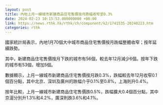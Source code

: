 ```yaml
---
layout: post
title: 內地上月一線城市新建商品住宅售價按月跌幅收窄至0.3%
date: 2024-02-23 10:15:53.000000000 +08:00
link: https://news.rthk.hk/rthk/ch/component/k2/1741535-20240223.htm
categories: rthk
---
```


國家統計局表示，內地1月70個大中城市商品住宅售價按月跌幅整體收窄；按年延續跌勢。

其中，新建商品住宅售價按月下跌的城市有56個，較去年12月減少6個。按年下跌的城市有53個，增加5個。

數據顯示，上月一線城市新建商品住宅售價按月跌0.3%，跌幅較去年12月收窄0.1個百分點，其中北京、深圳及廣州的跌幅介乎0.1%至0.8%，上海則升0.4%。

按年比較，上月一線城市新建商品住宅售價跌0.5%，跌幅擴大0.4個百分點，其中京滬分別升1.3%和4.2%，廣深則跌3.6%和4.1%。
